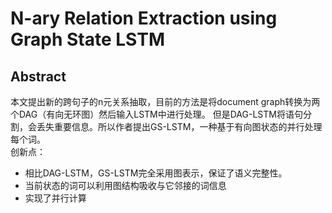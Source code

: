 # N-ary Relation Extraction using Graph State LSTM
## Abstract
本文提出新的跨句子的n元关系抽取，目前的方法是将document graph转换为两个DAG（有向无环图）然后输入LSTM中进行处理。
但是DAG-LSTM将语句分割，会丢失重要信息。所以作者提出GS-LSTM，一种基于有向图状态的并行处理每个词。<br>
创新点：
* 相比DAG-LSTM，GS-LSTM完全采用图表示，保证了语义完整性。
* 当前状态的词可以利用图结构吸收与它邻接的词信息
* 实现了并行计算
